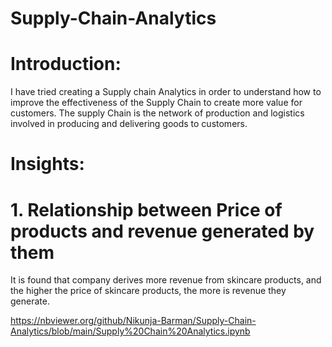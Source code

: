# Supply-Chain-Analytics

# Introduction:
I have tried creating a Supply chain Analytics in order to understand how to improve the effectiveness of the Supply Chain to create more value for customers. The supply Chain is the network of production and logistics involved in producing and delivering goods to customers.

# Insights:
# 1. Relationship between Price of products and revenue generated by them
   It is found that company derives more revenue from skincare products, and the higher the price of skincare products, the more is 
   revenue they generate.


https://nbviewer.org/github/Nikunja-Barman/Supply-Chain-Analytics/blob/main/Supply%20Chain%20Analytics.ipynb

